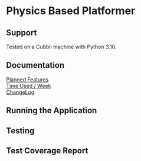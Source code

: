 # Physics Based Platformer

## Support
Tested on a Cubbli machine with Python 3.10.

## Documentation
[Planned Features](https://github.com/LeoLampio/OHTE-teht/blob/main/dokumentaatio/vaatimusmaarittely.md)\
[Time Used / Week](https://github.com/LeoLampio/OHTE-teht/blob/main/dokumentaatio/tuntikirjanpito.md)\
[ChangeLog](https://github.com/LeoLampio/OHTE-teht/blob/main/dokumentaatio/changelog.md)

## Running the Application

## Testing

## Test Coverage Report
